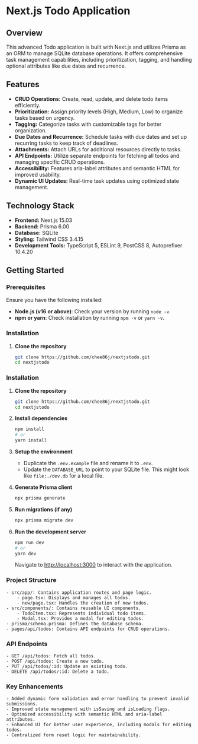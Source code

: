 # Next.js Todo Application

## Overview
This advanced Todo application is built with Next.js and utilizes Prisma as an ORM to manage SQLite database operations. It offers comprehensive task management capabilities, including prioritization, tagging, and handling optional attributes like due dates and recurrence.

## Features
- **CRUD Operations:** Create, read, update, and delete todo items efficiently.
- **Prioritization:** Assign priority levels (High, Medium, Low) to organize tasks based on urgency.
- **Tagging:** Categorize tasks with customizable tags for better organization.
- **Due Dates and Recurrence:** Schedule tasks with due dates and set up recurring tasks to keep track of deadlines.
- **Attachments:** Attach URLs for additional resources directly to tasks.
- **API Endpoints:** Utilize separate endpoints for fetching all todos and managing specific CRUD operations.
- **Accessibility:** Features aria-label attributes and semantic HTML for improved usability.
- **Dynamic UI Updates:** Real-time task updates using optimized state management.

## Technology Stack
- **Frontend:** Next.js 15.03
- **Backend:** Prisma 6.00
- **Database:** SQLite
- **Styling:** Tailwind CSS 3.4.15
- **Development Tools:** TypeScript 5, ESLint 9, PostCSS 8, Autoprefixer 10.4.20

## Getting Started

### Prerequisites
Ensure you have the following installed:
- **Node.js (v16 or above)**: Check your version by running `node -v`.
- **npm or yarn**: Check installation by running `npm -v` or `yarn -v`.



### Installation
1. **Clone the repository**
   ```bash
   git clone https://github.com/chee86j/nextjstodo.git
   cd nextjstodo

### Installation
1. **Clone the repository**
   ```bash
   git clone https://github.com/chee86j/nextjstodo.git
   cd nextjstodo

2. **Install dependencies**
    ```bash
    npm install
    # or
    yarn install
    ```

3. **Setup the environment**
    - Duplicate the `.env.example` file and rename it to `.env`.
    - Update the `DATABASE_URL` to point to your SQLite file. This might look like `file:./dev.db` for a local file.

4. **Generate Prisma client**
    ```bash
    npx prisma generate
    ```

5. **Run migrations (if any)**
    ```bash
    npx prisma migrate dev
    ```

 6. **Run the development server**
    ```bash
    npm run dev
    # or
    yarn dev
    ```
    Navigate to [http://localhost:3000](http://localhost:3000) to interact with the application.

### Project Structure
    - src/app/: Contains application routes and page logic.
        - page.tsx: Displays and manages all todos.
        - new/page.tsx: Handles the creation of new todos.
    - src/components/: Contains reusable UI components.
        - TodoItem.tsx: Represents individual todo items.
        - Modal.tsx: Provides a modal for editing todos.
    - prisma/schema.prisma: Defines the database schema.
    - pages/api/todos: Contains API endpoints for CRUD operations.

### API Endpoints
    - GET /api/todos: Fetch all todos.
    - POST /api/todos: Create a new todo.
    - PUT /api/todos/:id: Update an existing todo.
    - DELETE /api/todos/:id: Delete a todo.

### Key Enhancements
    - Added dynamic form validation and error handling to prevent invalid submissions.
    - Improved state management with isSaving and isLoading flags.
    - Optimized accessibility with semantic HTML and aria-label attributes.
    - Enhanced UI for better user experience, including modals for editing todos.
    - Centralized form reset logic for maintainability.